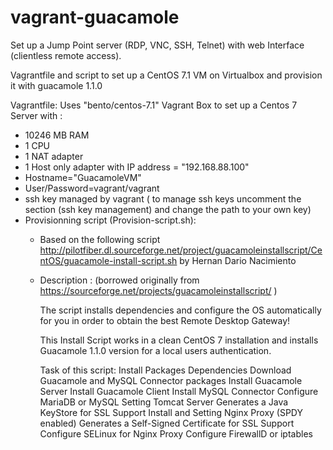 # vagrant-guacamole
Set up a Jump Point server (RDP, VNC, SSH, Telnet) with web Interface (clientless remote access).

Vagrantfile and script to set up a CentOS 7.1 VM on Virtualbox and provision it with guacamole 1.1.0

Vagrantfile: Uses "bento/centos-7.1" Vagrant Box to set up a Centos 7 Server with :

- 10246 MB RAM
- 1 CPU
- 1 NAT adapter
- 1 Host only adapter with IP address = "192.168.88.100"
- Hostname="GuacamoleVM"
- User/Password=vagrant/vagrant
- ssh key managed by vagrant ( to manage ssh keys uncomment the section (ssh key management) and change the path to your own key)
- Provisionning script (Provision-script.sh):
    * Based on the following script
      http://pilotfiber.dl.sourceforge.net/project/guacamoleinstallscript/CentOS/guacamole-install-script.sh
      by Hernan Dario Nacimiento
    * Description : (borrowed originally from
         https://sourceforge.net/projects/guacamoleinstallscript/ )

         The script installs dependencies and configure the OS automatically for you in order to obtain the best Remote Desktop Gateway!

         This Install Script works in a clean CentOS 7 installation and installs Guacamole 1.1.0 version for a local users 
         authentication.

         Task of this script:
         Install Packages Dependencies
         Download Guacamole and MySQL Connector packages
         Install Guacamole Server
         Install Guacamole Client
         Install MySQL Connector
         Configure MariaDB or MySQL
         Setting Tomcat Server
         Generates a Java KeyStore for SSL Support
         Install and Setting Nginx Proxy (SPDY enabled)
         Generates a Self-Signed Certificate for SSL Support
         Configure SELinux for Nginx Proxy
         Configure FirewallD or iptables
